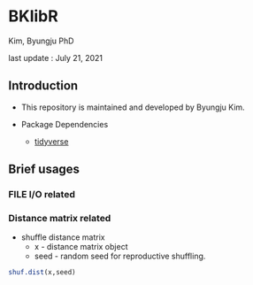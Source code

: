 BKlibR
=======

Kim, Byungju PhD

last update : July 21, 2021

## Introduction

* This repository is maintained and developed by Byungju Kim.


* Package Dependencies
  - [tidyverse](https://github.com/tidyverse)

## Brief usages

### FILE I/O related

### Distance matrix related

* shuffle distance matrix
    * x    - distance matrix object
    * seed - random seed for reproductive shuffling.
```r
shuf.dist(x,seed)
```
